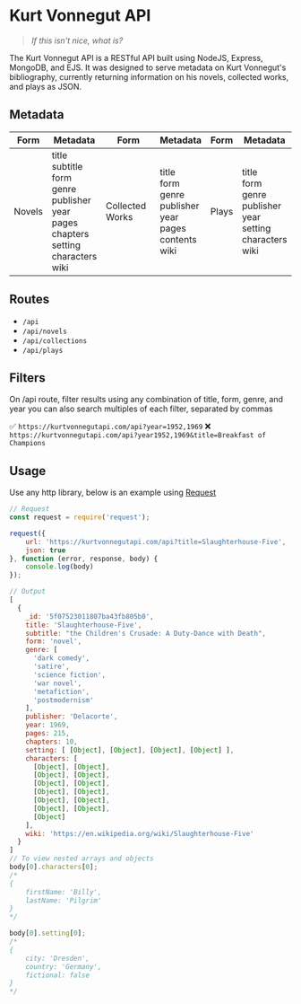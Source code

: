 # Kurt Vonnegut API
> _If this isn't nice, what is?_

The Kurt Vonnegut API is a RESTful API built using NodeJS, Express, MongoDB, and EJS. It was designed to serve metadata on Kurt Vonnegut's bibliography, currently returning information on his novels, collected works, and plays as JSON. 

## Metadata
Form | Metadata | Form | Metadata | Form | Metadata
---- | -------- | ---- | -------- | ---- | -------
Novels | title<br>subtitle<br>form<br>genre<br>publisher<br>year<br>pages<br>chapters<br>setting<br>characters<br>wiki<br> | Collected Works | <br>title<br>form<br>genre<br>publisher<br>year<br>pages<br>contents<br>wiki<br><br> | Plays | <br>title<br>form<br> genre<br>publisher<br>year<br>setting<br>characters<br>wiki<br><br>

## Routes
- `/api`
- `/api/novels`
- `/api/collections`
- `/api/plays`

## Filters
On /api route, filter results using any combination of title, form, genre, and year
you can also search multiples of each filter, separated by commas

:white_check_mark: `https://kurtvonnegutapi.com/api?year=1952,1969`
:x: `https://kurtvonnegutapi.com/api?year1952,1969&title=Breakfast of Champions`

## Usage
Use any http library, below is an example using [Request](https://github.com/request/request#readme)
```js
// Request
const request = require('request');

request({
    url: 'https://kurtvonnegutapi.com/api?title=Slaughterhouse-Five',
    json: true
}, function (error, response, body) {
    console.log(body)
});

// Output
[
  {
    _id: '5f07523011807ba43fb805b0',
    title: 'Slaughterhouse-Five',
    subtitle: "the Children's Crusade: A Duty-Dance with Death",
    form: 'novel',
    genre: [
      'dark comedy',
      'satire',
      'science fiction',
      'war novel',
      'metafiction',
      'postmodernism'
    ],
    publisher: 'Delacorte',
    year: 1969,
    pages: 215,
    chapters: 10,
    setting: [ [Object], [Object], [Object], [Object] ],
    characters: [
      [Object], [Object],
      [Object], [Object],
      [Object], [Object],
      [Object], [Object],
      [Object], [Object],
      [Object], [Object],
      [Object]
    ],
    wiki: 'https://en.wikipedia.org/wiki/Slaughterhouse-Five'
  }
]
// To view nested arrays and objects
body[0].characters[0]; 
/* 
{ 
    firstName: 'Billy', 
    lastName: 'Pilgrim' 
}
*/

body[0].setting[0];
/*
{
    city: 'Dresden',
    country: 'Germany',
    fictional: false
}
*/
```

